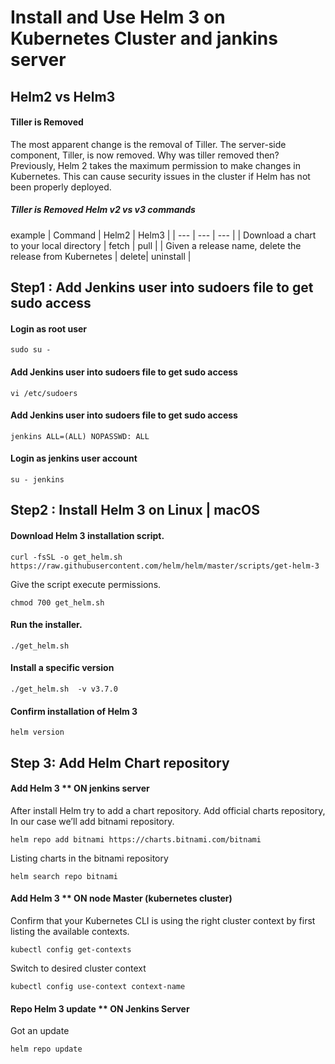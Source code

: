 # Install and Use Helm 3 on Kubernetes Cluster and jankins server
## Helm2 vs Helm3
#### Tiller is Removed
The most apparent change is the removal of Tiller. The server-side component, Tiller, is now removed.
Why was tiller removed then?
Previously, Helm 2  takes the maximum permission to make changes in Kubernetes. This can cause security issues in the cluster if Helm has not been properly deployed.
##### Tiller is Removed Helm v2 vs v3 commands
example 
| Command | Helm2 | Helm3 |
| --- | --- | --- |
| Download a chart to your local directory	| fetch	| pull |
| Given a release name, delete the release from Kubernetes | delete| uninstall |

## Step1 : Add Jenkins user into sudoers file to get sudo access
#### Login as root user
```
sudo su -
```
#### Add Jenkins user into sudoers file to get sudo access
```
vi /etc/sudoers
```
#### Add Jenkins user into sudoers file to get sudo access
```
jenkins ALL=(ALL) NOPASSWD: ALL
```
#### Login as jenkins user account
```
su - jenkins
```
## Step2 : Install Helm 3 on Linux | macOS
#### Download Helm 3 installation script.
```
curl -fsSL -o get_helm.sh https://raw.githubusercontent.com/helm/helm/master/scripts/get-helm-3
```
Give the script execute permissions.
```
chmod 700 get_helm.sh
```
#### Run the installer.
```
./get_helm.sh
```
####  Install a specific version
```
./get_helm.sh  -v v3.7.0
```
#### Confirm installation of Helm 3
```
helm version
```
## Step 3: Add Helm Chart repository
#### Add Helm 3 ** ON jenkins server
After install Helm try to add a chart repository. Add official charts repository, In our case we’ll add bitnami repository.
```
helm repo add bitnami https://charts.bitnami.com/bitnami
````
Listing charts in the bitnami repository
````
helm search repo bitnami
````
#### Add Helm 3 ** ON node Master (kubernetes cluster)
Confirm that your Kubernetes CLI is using the right cluster context by first listing the available contexts.
````
kubectl config get-contexts
````
Switch to desired cluster context
````
kubectl config use-context context-name
````
#### Repo Helm 3 update ** ON Jenkins Server
Got an update 
````
helm repo update
````





